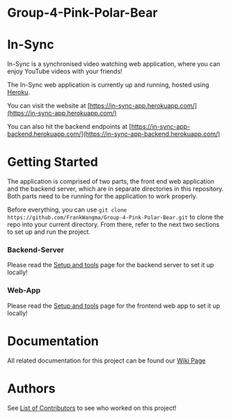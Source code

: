 # Group-4-Pink-Polar-Bear

# In-Sync
In-Sync is a synchronised video watching web application, where you can enjoy YouTube videos with your friends!

The In-Sync web application is currently up and running, hosted using [Heroku](https://www.heroku.com/). 

You can visit the website at [https://in-sync-app.herokuapp.com/](https://in-sync-app.herokuapp.com/)

You can also hit the backend endpoints at [https://in-sync-app-backend.herokuapp.com/](https://in-sync-app-backend.herokuapp.com/)

# Getting Started

The application is comprised of two parts, the front end web application and the backend server, which are in separate directories in this repository. Both parts need to be running for the application to work properly.

Before everything, you can use `git clone https://github.com/FrankWangma/Group-4-Pink-Polar-Bear.git` to clone the repo into your current directory. From there, refer to the next two sections to set up and run the project.

### Backend-Server
Please read the [Setup and tools](https://github.com/FrankWangma/Group-4-Pink-Polar-Bear/wiki/Backend-Setup-and-tools) page for the backend server to set it up locally!

### Web-App
Please read the [Setup and tools](https://github.com/FrankWangma/Group-4-Pink-Polar-Bear/wiki/Frontend-Setup-and-Tools) page for the frontend web app to set it up locally!

# Documentation
All related documentation for this project can be found our [Wiki Page](https://github.com/FrankWangma/Group-4-Pink-Polar-Bear/wiki)

# Authors
See [List of Contributors](https://github.com/FrankWangma/Group-4-Pink-Polar-Bear/wiki/Team) to see who worked on this project!

